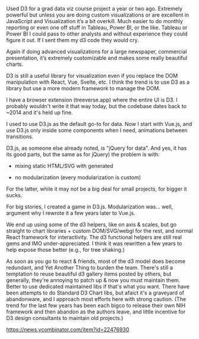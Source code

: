 Used D3 for a grad data viz course project a year or two ago. Extremely powerful but unless you are doing custom visualizations or are excellent in JavaScript and Visualization it’s a bit overkill. Much easier to do monthly reporting or even one off stuff in Tableau, Power BI, or the like. Tableau or Power BI I could pass to other analysts and without experience they could figure it out. If I sent them my d3 code they would cry.

Again if doing advanced visualizations for a large newspaper, commercial presentation, it’s extremely customizable and makes some really beautiful charts. 


D3 is still a useful library for visualization even if you replace the DOM manipulation with React, Vue, Svelte, etc. I think the trend is to use D3 as a library but use a more modern framework to manage the DOM.

I have a browser extension (treeverse.app) where the entire UI is D3. I probably wouldn't write it that way today, but the codebase dates back to ~2014 and it's held up fine. 


I used to use D3.js as the default go-to for data. Now I start with Vue.js, and use D3.js only inside some components when I need, animations between transitions.

D3.js, as someone else already noted, is "jQuery for data". And yes, it has its good parts, but the same as for jQuery) the problem is with:

- mixing static HTML/SVG with generated

- no modularization (every modularization is custom)

For the latter, while it may not be a big deal for small projects, for bigger it sucks.

For big stories, I created a game in D3.js. Modularization was... well, argument why I rewrote it a few years later to Vue.js.


We end up using some of the d3 helpers, like on axis & scales, but go straight to chart libraries + custom DOM/SVG/webgl for the rest, and normal React framework for interactivity. The d3 functional helpers are still real gems and IMO under-appreciated. I think it was rewritten a few years to help expose those better (e.g., for tree shaking.)

As soon as you go to react & friends, most of the d3 model does become redundant, and Yet Another Thing to burden the team. There's still a temptation to reuse beautiful d3 gallery items posted by others, but generally, they're annoying to patch up & now you must maintain them. Better to use dedicated maintained libs if that's what you want. There have been attempts to do Standard D3 Chart libs, but afaict it's a graveyard of abandonware, and I approach most efforts here with strong caution. (The trend for the last few years has been each bigco to release their own NIH framework and then abandon as the authors leave, and little incentive for D3 design consultants to maintain old projects.)




https://news.ycombinator.com/item?id=22476930
